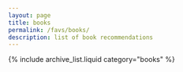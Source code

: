 ```yaml
---
layout: page
title: books
permalink: /favs/books/
description: list of book recommendations
---
```


{% include archive_list.liquid category="books" %}
